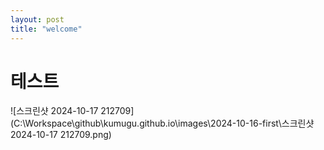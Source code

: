 ```yaml
---
layout: post
title: "welcome"
---
```


<h1>테스트</h1>

![스크린샷 2024-10-17 212709](C:\Workspace\github\kumugu.github.io\images\2024-10-16-first\스크린샷 2024-10-17 212709.png)
